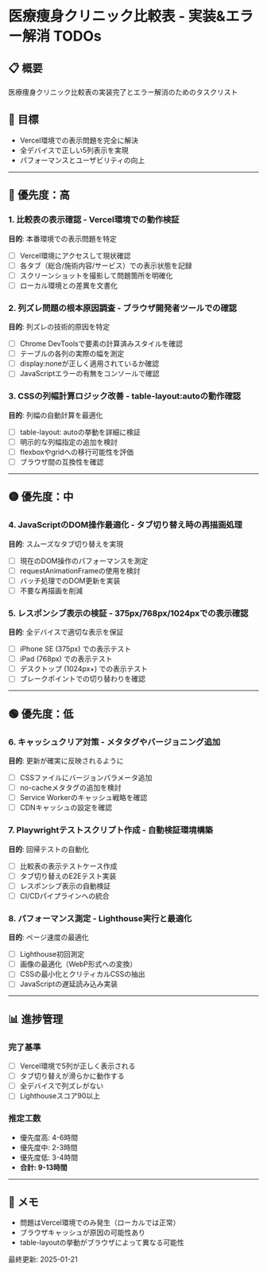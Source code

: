 # 医療痩身クリニック比較表 - 実装&エラー解消 TODOs

## 📋 概要
医療痩身クリニック比較表の実装完了とエラー解消のためのタスクリスト

## 🎯 目標
- Vercel環境での表示問題を完全に解決
- 全デバイスで正しい5列表示を実現
- パフォーマンスとユーザビリティの向上

---

## 🔴 優先度：高

### 1. 比較表の表示確認 - Vercel環境での動作検証
**目的**: 本番環境での表示問題を特定
- [ ] Vercel環境にアクセスして現状確認
- [ ] 各タブ（総合/施術内容/サービス）での表示状態を記録
- [ ] スクリーンショットを撮影して問題箇所を明確化
- [ ] ローカル環境との差異を文書化

### 2. 列ズレ問題の根本原因調査 - ブラウザ開発者ツールでの確認
**目的**: 列ズレの技術的原因を特定
- [ ] Chrome DevToolsで要素の計算済みスタイルを確認
- [ ] テーブルの各列の実際の幅を測定
- [ ] display:noneが正しく適用されているか確認
- [ ] JavaScriptエラーの有無をコンソールで確認

### 3. CSSの列幅計算ロジック改善 - table-layout:autoの動作確認
**目的**: 列幅の自動計算を最適化
- [ ] table-layout: autoの挙動を詳細に検証
- [ ] 明示的な列幅指定の追加を検討
- [ ] flexboxやgridへの移行可能性を評価
- [ ] ブラウザ間の互換性を確認

---

## 🟡 優先度：中

### 4. JavaScriptのDOM操作最適化 - タブ切り替え時の再描画処理
**目的**: スムーズなタブ切り替えを実現
- [ ] 現在のDOM操作のパフォーマンスを測定
- [ ] requestAnimationFrameの使用を検討
- [ ] バッチ処理でのDOM更新を実装
- [ ] 不要な再描画を削減

### 5. レスポンシブ表示の検証 - 375px/768px/1024pxでの表示確認
**目的**: 全デバイスで適切な表示を保証
- [ ] iPhone SE (375px) での表示テスト
- [ ] iPad (768px) での表示テスト
- [ ] デスクトップ (1024px+) での表示テスト
- [ ] ブレークポイントでの切り替わりを確認

---

## 🟢 優先度：低

### 6. キャッシュクリア対策 - メタタグやバージョニング追加
**目的**: 更新が確実に反映されるように
- [ ] CSSファイルにバージョンパラメータ追加
- [ ] no-cacheメタタグの追加を検討
- [ ] Service Workerのキャッシュ戦略を確認
- [ ] CDNキャッシュの設定を確認

### 7. Playwrightテストスクリプト作成 - 自動検証環境構築
**目的**: 回帰テストの自動化
- [ ] 比較表の表示テストケース作成
- [ ] タブ切り替えのE2Eテスト実装
- [ ] レスポンシブ表示の自動検証
- [ ] CI/CDパイプラインへの統合

### 8. パフォーマンス測定 - Lighthouse実行と最適化
**目的**: ページ速度の最適化
- [ ] Lighthouse初回測定
- [ ] 画像の最適化（WebP形式への変換）
- [ ] CSSの最小化とクリティカルCSSの抽出
- [ ] JavaScriptの遅延読み込み実装

---

## 📊 進捗管理

### 完了基準
- [ ] Vercel環境で5列が正しく表示される
- [ ] タブ切り替えが滑らかに動作する
- [ ] 全デバイスで列ズレがない
- [ ] Lighthouseスコア90以上

### 推定工数
- 優先度高: 4-6時間
- 優先度中: 2-3時間
- 優先度低: 3-4時間
- **合計: 9-13時間**

---

## 📝 メモ
- 問題はVercel環境でのみ発生（ローカルでは正常）
- ブラウザキャッシュが原因の可能性あり
- table-layoutの挙動がブラウザによって異なる可能性

最終更新: 2025-01-21